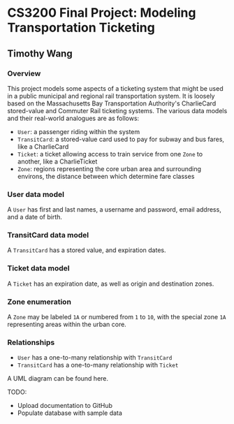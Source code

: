 # CS3200 Final Project: Modeling Transportation Ticketing

## Timothy Wang

### Overview

This project models some aspects of a ticketing system that might be used in a public municipal and regional rail transportation system. It is loosely based on the Massachusetts Bay Transportation Authority's CharlieCard stored-value and Commuter Rail ticketing systems. The various data models and their real-world analogues are as follows:
- `User`: a passenger riding within the system
- `TransitCard`: a stored-value card used to pay for subway and bus fares, like a CharlieCard
- `Ticket`: a ticket allowing access to train service from one `Zone` to another, like a CharlieTicket
- `Zone`: regions representing the core urban area and surrounding environs, the distance between which determine fare classes

### User data model

A `User` has first and last names, a username and password, email address, and a date of birth.

### TransitCard data model

A `TransitCard` has a stored value, and expiration dates.

### Ticket data model

A `Ticket` has an expiration date, as well as origin and destination zones.

### Zone enumeration

A `Zone` may be labeled `1A` or numbered from `1` to `10`, with the special zone `1A` representing areas within the urban core.

### Relationships
- `User` has a one-to-many relationship with `TransitCard`
- `TransitCard` has a one-to-many relationship with `Ticket`

A UML diagram can be found here.

TODO:
- Upload documentation to GitHub
- Populate database with sample data
